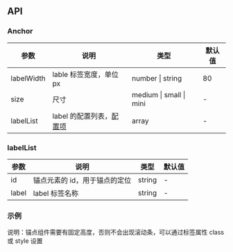## API

### Anchor

| 参数       | 说明                                   | 类型                    | 默认值 |
| ---------- | -------------------------------------- | ----------------------- | ------ |
| labelWidth | lable 标签宽度，单位 px                | number \| string        | 80     |
| size       | 尺寸                                   | medium \| small \| mini | -      |
| labelList  | label 的配置列表，[配置项](#labelList) | array                   | -      |

### labelList

| 参数  | 说明                          | 类型   | 默认值 |
| ----- | ----------------------------- | ------ | ------ |
| id    | 锚点元素的 id，用于锚点的定位 | string | -      |
| label | label 标签名称                | string | -      |

### 示例

说明：锚点组件需要有固定高度，否则不会出现滚动条，可以通过标签属性 class 或 style 设置
